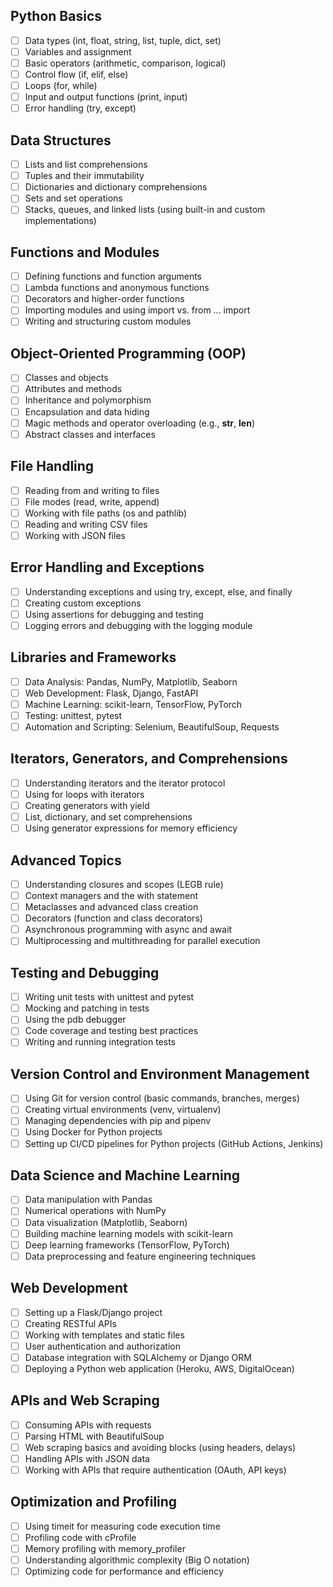 ## Python Basics
- [ ] Data types (int, float, string, list, tuple, dict, set)
- [ ] Variables and assignment
- [ ] Basic operators (arithmetic, comparison, logical)
- [ ] Control flow (if, elif, else)
- [ ] Loops (for, while)
- [ ] Input and output functions (print, input)
- [ ] Error handling (try, except)

## Data Structures
- [ ] Lists and list comprehensions
- [ ] Tuples and their immutability
- [ ] Dictionaries and dictionary comprehensions
- [ ] Sets and set operations
- [ ] Stacks, queues, and linked lists (using built-in and custom implementations)

## Functions and Modules
- [ ] Defining functions and function arguments
- [ ] Lambda functions and anonymous functions
- [ ] Decorators and higher-order functions
- [ ] Importing modules and using import vs. from ... import
- [ ] Writing and structuring custom modules

## Object-Oriented Programming (OOP)
- [ ] Classes and objects
- [ ] Attributes and methods
- [ ] Inheritance and polymorphism
- [ ] Encapsulation and data hiding
- [ ] Magic methods and operator overloading (e.g., __str__, __len__)
- [ ] Abstract classes and interfaces

## File Handling
- [ ] Reading from and writing to files
- [ ] File modes (read, write, append)
- [ ] Working with file paths (os and pathlib)
- [ ] Reading and writing CSV files
- [ ] Working with JSON files

## Error Handling and Exceptions
- [ ] Understanding exceptions and using try, except, else, and finally
- [ ] Creating custom exceptions
- [ ] Using assertions for debugging and testing
- [ ] Logging errors and debugging with the logging module

## Libraries and Frameworks
- [ ] Data Analysis: Pandas, NumPy, Matplotlib, Seaborn
- [ ] Web Development: Flask, Django, FastAPI
- [ ] Machine Learning: scikit-learn, TensorFlow, PyTorch
- [ ] Testing: unittest, pytest
- [ ] Automation and Scripting: Selenium, BeautifulSoup, Requests

## Iterators, Generators, and Comprehensions
- [ ] Understanding iterators and the iterator protocol
- [ ] Using for loops with iterators
- [ ] Creating generators with yield
- [ ] List, dictionary, and set comprehensions
- [ ] Using generator expressions for memory efficiency

## Advanced Topics
- [ ] Understanding closures and scopes (LEGB rule)
- [ ] Context managers and the with statement
- [ ] Metaclasses and advanced class creation
- [ ] Decorators (function and class decorators)
- [ ] Asynchronous programming with async and await
- [ ] Multiprocessing and multithreading for parallel execution

## Testing and Debugging
- [ ] Writing unit tests with unittest and pytest
- [ ] Mocking and patching in tests
- [ ] Using the pdb debugger
- [ ] Code coverage and testing best practices
- [ ] Writing and running integration tests

## Version Control and Environment Management
- [ ] Using Git for version control (basic commands, branches, merges)
- [ ] Creating virtual environments (venv, virtualenv)
- [ ] Managing dependencies with pip and pipenv
- [ ] Using Docker for Python projects
- [ ] Setting up CI/CD pipelines for Python projects (GitHub Actions, Jenkins)

## Data Science and Machine Learning
- [ ] Data manipulation with Pandas
- [ ] Numerical operations with NumPy
- [ ] Data visualization (Matplotlib, Seaborn)
- [ ] Building machine learning models with scikit-learn
- [ ] Deep learning frameworks (TensorFlow, PyTorch)
- [ ] Data preprocessing and feature engineering techniques

## Web Development
- [ ] Setting up a Flask/Django project
- [ ] Creating RESTful APIs
- [ ] Working with templates and static files
- [ ] User authentication and authorization
- [ ] Database integration with SQLAlchemy or Django ORM
- [ ] Deploying a Python web application (Heroku, AWS, DigitalOcean)

## APIs and Web Scraping
- [ ] Consuming APIs with requests
- [ ] Parsing HTML with BeautifulSoup
- [ ] Web scraping basics and avoiding blocks (using headers, delays)
- [ ] Handling APIs with JSON data
- [ ] Working with APIs that require authentication (OAuth, API keys)

## Optimization and Profiling
- [ ] Using timeit for measuring code execution time
- [ ] Profiling code with cProfile
- [ ] Memory profiling with memory_profiler
- [ ] Understanding algorithmic complexity (Big O notation)
- [ ] Optimizing code for performance and efficiency

